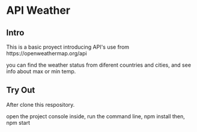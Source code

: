 <h1>API Weather</h1>
<h2> Intro </h2>
This is a basic proyect introducing API's use from https://openweathermap.org/api

you can find the weather status from diferent countries and cities, and see info about max or min temp.

<h2> Try Out </h2>
After clone this respository.

open the project console
inside, run the command line, npm install then, npm start
